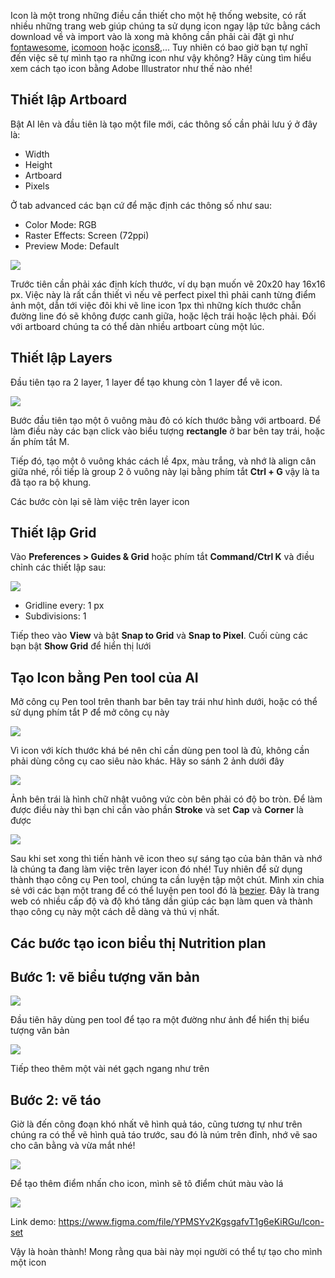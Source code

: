 Icon là một trong những điều cần thiết cho một hệ thống website, có rất nhiều những trang web giúp chúng ta sử dụng icon ngay lập tức bằng cách download về và import vào là xong mà không cần phải cài đặt gì như [fontawesome](https://fontawesome.com/), [icomoon](https://icomoon.io/#home) hoặc [icons8](https://icons8.com/icons),... Tuy nhiên có bao giờ bạn tự nghĩ đến việc sẽ tự mình tạo ra những icon như vậy không? Hãy cùng tìm hiểu xem cách tạo icon bằng Adobe Illustrator như thế nào nhé!

## Thiết lập Artboard
Bật AI lên và đầu tiên là tạo một file mới, các thông số cần phải lưu ý ở đây là:

* Width
* Height
* Artboard
* Pixels

Ở tab advanced các bạn cứ để mặc định các thông số như sau:
* Color Mode: RGB
* Raster Effects: Screen (72ppi)
* Preview Mode: Default

![](https://images.viblo.asia/74407e98-d3a9-4427-a4bb-1c7fdffefbbc.png)

Trước tiên cần phải xác định kích thước,  ví dụ bạn muốn vẽ 20x20 hay 16x16 px. Việc này là rất cần thiết vì nếu vẽ perfect pixel thì phải canh từng điểm ảnh một, dẫn tới việc đôi khi vẽ line icon 1px thì những kích thước chẵn đường line đó sẽ không được canh giữa, hoặc lệch trái hoặc lệch phải. 
Đối với artboard chúng ta có thể dàn nhiều artboart cùng một lúc.

## Thiết lập Layers
Đầu tiên tạo ra 2 layer, 1 layer để tạo khung còn 1 layer để vẽ icon.

![](https://images.viblo.asia/e0220f5f-5b8c-4da0-8df3-140741792340.png)

Bước đầu tiên tạo một ô vuông màu đỏ có kích thước bằng với artboard. Để làm điều này các bạn click vào biểu tượng **rectangle** ở bar bên tay trái, hoặc ấn phím tắt M.

Tiếp đó, tạo một ô vuông khác cách lề 4px, màu trắng, và nhớ là align cân giữa nhé, rồi tiếp là group 2 ô vuông này lại bằng phím tắt **Ctrl + G** vậy là ta đã tạo ra bộ khung.

Các bước còn lại sẽ làm việc trên layer icon


## Thiết lập Grid
Vào **Preferences > Guides & Grid** hoặc phím tắt **Command/Ctrl K** và điều chỉnh các thiết lập sau:

![](https://images.viblo.asia/53334dcc-f092-4222-a398-025b01607086.png)

* Gridline every: 1 px
* Subdivisions: 1

Tiếp theo vào **View** và bật **Snap to Grid** và **Snap to Pixel**. Cuối cùng các bạn bật **Show Grid** để hiển thị lưới

## Tạo Icon bằng Pen tool của AI
Mở công cụ Pen tool trên thanh bar bên tay trái như hình dưới, hoặc có thể sử dụng phím tắt P để mở công cụ này

![](https://images.viblo.asia/44138558-a256-44a9-8df0-25d588dff2c0.png)

Vì icon với kích thước khá bé nên chỉ cần dùng pen tool là đủ, không cần phải dùng công cụ cao siêu nào khác. Hãy so sánh 2 ảnh dưới đây

![](https://images.viblo.asia/c6aab21c-e92c-4ccd-80bc-d3e3c7be5ecb.png)

Ảnh bên trái là hình chữ nhật vuông vức còn bên phải có độ bo tròn. Để làm được điều này thì bạn chỉ cần vào phần **Stroke** và set **Cap** và **Corner** là được

![](https://images.viblo.asia/08baba30-6a5b-4d51-ba81-5f96bf6a4b60.png)

Sau khi set xong thì tiến hành vẽ icon theo sự sáng tạo của bản thân và nhớ là chúng ta đang làm việc trên layer icon đó nhé!
Tuy nhiên để sử dụng thành thạo công cụ Pen tool, chúng ta cần luyện tập một chút. Mình xin chia sẻ với các bạn một trang để có thể luyện pen tool đó là [bezier](https://bezier.method.ac/). Đây là trang web có nhiều cấp độ và độ khó tăng dần giúp các bạn làm quen và thành thạo công cụ này một cách dễ dàng và thú vị nhất.

## Các bước tạo icon biểu thị Nutrition plan

## Bước 1: vẽ biểu tượng văn bản
![](https://images.viblo.asia/ff8bacad-3c28-4efc-bfb2-6994c8cd65cc.png)

Đầu tiên hãy dùng pen tool để tạo ra một đường như ảnh để hiển thị biểu tượng văn bản

![](https://images.viblo.asia/406a35ce-1472-456c-aa48-60ba6ae3baba.png)

Tiếp theo thêm một vài nét gạch ngang như trên

## Bước 2: vẽ táo

Giờ là đến công đoạn khó nhất vẽ hình quả táo, cũng tương tự như trên chúng ra có thể vẽ hình quả táo trước, sau đó là núm trên đỉnh, nhớ vẽ sao cho cân bằng và vừa mắt nhé!

![](https://images.viblo.asia/38ea03b7-1a49-4eed-afea-26d124c84427.png)

Để tạo thêm điểm nhấn cho icon, mình sẽ tô điểm chút màu vào lá 

![](https://images.viblo.asia/5631025a-92ba-4586-9672-c1821668e276.png)


Link demo: https://www.figma.com/file/YPMSYv2KgsgafvT1g6eKiRGu/Icon-set

Vậy là hoàn thành! Mong rằng qua bài này mọi người có thể tự tạo cho mình một icon